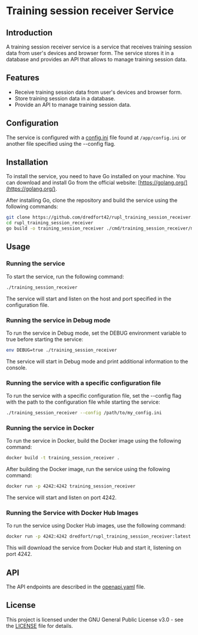 # Training session receiver Service

## Introduction

A training session receiver service is a service that receives training session data from user's devices and browser form. The service stores it in a database and provides an API that allows to manage training session data.

## Features

- Receive training session data from user's devices and browser form.
- Store training session data in a database.
- Provide an API to manage training session data.

## Configuration

The service is configured with a [config.ini](config.ini) file found at `/app/config.ini` or another file specified using the --config flag.

## Installation

To install the service, you need to have Go installed on your machine. You can download and install Go from the official website: [https://golang.org/](https://golang.org/).

After installing Go, clone the repository and build the service using the following commands:

```bash
git clone https://github.com/dredfort42/rupl_training_session_receiver.git
cd rupl_training_session_receiver
go build -o training_session_receiver ./cmd/training_session_receiver/main.go
```

## Usage

### Running the service

To start the service, run the following command:

```bash
./training_session_receiver
```

The service will start and listen on the host and port specified in the configuration file.

### Running the service in Debug mode

To run the service in Debug mode, set the DEBUG environment variable to true before starting the service:

```bash
env DEBUG=true ./training_session_receiver
```

The service will start in Debug mode and print additional information to the console.

### Running the service with a specific configuration file

To run the service with a specific configuration file, set the --config flag with the path to the configuration file while starting the service:

```bash
./training_session_receiver --config /path/to/my_config.ini
```

### Running the service in Docker

To run the service in Docker, build the Docker image using the following command:

```bash
docker build -t training_session_receiver .
```

After building the Docker image, run the service using the following command:

```bash
docker run -p 4242:4242 training_session_receiver
```

The service will start and listen on port 4242.

### Running the Service with Docker Hub Images

To run the service using Docker Hub images, use the following command:

```bash
docker run -p 4242:4242 dredfort/rupl_training_session_receiver:latest
```

This will download the service from Docker Hub and start it, listening on port 4242.

## API

The API endpoints are described in the [openapi.yaml](/api/openapi.yml) file.

## License

This project is licensed under the GNU General Public License v3.0 - see the [LICENSE](LICENSE) file for details.

